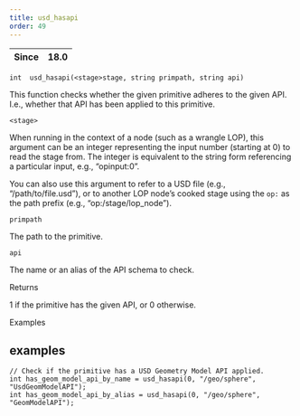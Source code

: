 ```yaml
---
title: usd_hasapi
order: 49
---
```

| Since | 18.0 |
| --- | --- |

`int  usd_hasapi(<stage>stage, string primpath, string api)`

This function checks whether the given primitive adheres to the given API. I.e., whether that API has been applied to this primitive.

`<stage>`

When running in the context of a node (such as a wrangle LOP), this argument can be an integer representing the input number (starting at 0) to read the stage from. The integer is equivalent to the string form referencing a particular input, e.g., “opinput:0”.

You can also use this argument to refer to a USD file (e.g., “/path/to/file.usd”), or to another LOP node’s cooked stage using the `op:` as the path prefix (e.g., “op:/stage/lop_node”).

`primpath`

The path to the primitive.

`api`

The name or an alias of the API schema to check.

Returns

1 if the primitive has the given API, or 0 otherwise.

Examples

## examples

```vex
// Check if the primitive has a USD Geometry Model API applied.
int has_geom_model_api_by_name = usd_hasapi(0, "/geo/sphere", "UsdGeomModelAPI");
int has_geom_model_api_by_alias = usd_hasapi(0, "/geo/sphere", "GeomModelAPI");

```

